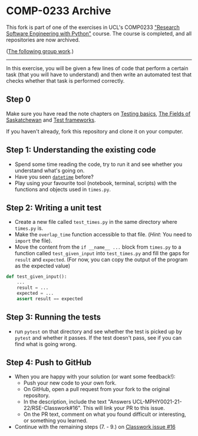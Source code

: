 # COMP-0233 Archive

This fork is part of one of the exercises in UCL's COMP0233 ["Research Software Engineering with Python"](https://github.com/UCL-COMP0233-22-23/RSE-Classwork) course. The course is completed, and all repositories are now archived.

([The following group work](https://github.com/bwan1/times-tests/tree/james).)

---

In this exercise, you will be given a few lines of code that perform a certain task (that you will have to understand) and then write an automated test that checks whether that task is performed correctly.

## Step 0

Make sure you have read the note chapters on [Testing basics](https://github-pages.ucl.ac.uk/rsd-engineeringcourse/ch03tests/01testingbasics.html), [The Fields of Saskatchewan](https://github-pages.ucl.ac.uk/rsd-engineeringcourse/ch03tests/02SaskatchewanFields.html) and [Test frameworks](https://github-pages.ucl.ac.uk/rsd-engineeringcourse/ch03tests/03pytest.html).

If you haven't already, fork this repository and clone it on your computer.

## Step 1: Understanding the existing code
- Spend some time reading the code, try to run it and see whether you understand what's going on.
- Have you seen [`datetime`](https://docs.python.org/3.7/library/datetime.html) before?
- Play using your favourite tool (notebook, terminal, scripts) with the functions and objects used in `times.py`.

## Step 2: Writing a unit test

- Create a new file called `test_times.py` in the same directory where `times.py` is.
- Make the `overlap_time` function accessible to that file. (*Hint*: You need to `import` the file).
- Move the content from the `if __name__ ...` block from `times.py` to a function called `test_given_input` into `test_times.py`
  and fill the gaps for `result` and `expected`. (For now, you can copy the output of the program as the expected value)
```python
def test_given_input():
    ... 
    result = ... 
    expected = ...
    assert result == expected
```

## Step 3: Running the tests
- run `pytest` on that directory and see whether the test is picked up by `pytest` and whether it passes. If the test doesn't pass, see if you can find what is going wrong.

## Step 4: Push to GitHub
- When you are happy with your solution (or want some feedback!):
    - Push your new code to your own fork.
    - On GitHub, open a pull request from your fork to the original repository.
    - In the description, include the text "Answers UCL-MPHY0021-21-22/RSE-Classwork#16". This will link your PR to this issue.
    - On the PR text, comment on what you found difficult or interesting, or something you learned.
- Continue with the remaining steps (7. - 9.) on [Classwork issue #16](https://github.com/UCL-MPHY0021-21-22/RSE-Classwork/issues/16)
